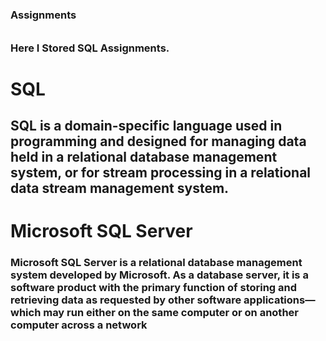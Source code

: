 ### Assignments
######
### Here I Stored SQL Assignments.
######
#
# SQL
## SQL is a domain-specific language used in programming and designed for managing data held in a relational database management system, or for stream processing in a relational data stream management system.

# Microsoft SQL Server
### Microsoft SQL Server is a relational database management system developed by Microsoft. As a database server, it is a software product with the primary function of storing and retrieving data as requested by other software applications—which may run either on the same computer or on another computer across a network
